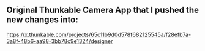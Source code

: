 ## Original Thunkable Camera App that I pushed the new changes into:

https://x.thunkable.com/projects/65c11b9d0d578f682125545a/f28efb7a-3a8f-48b6-aa98-3bb78c9e1324/designer 

